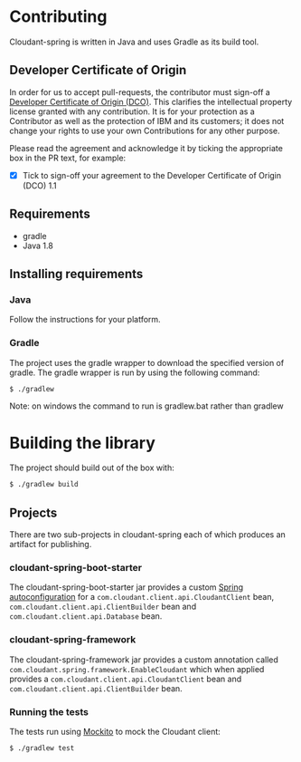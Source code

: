 Contributing
=======

Cloudant-spring is written in Java and uses Gradle as its build tool.

## Developer Certificate of Origin

In order for us to accept pull-requests, the contributor must sign-off a
[Developer Certificate of Origin (DCO)](DCO1.1.txt). This clarifies the
intellectual property license granted with any contribution. It is for your
protection as a Contributor as well as the protection of IBM and its customers;
it does not change your rights to use your own Contributions for any other purpose.

Please read the agreement and acknowledge it by ticking the appropriate box in the PR
 text, for example:

- [x] Tick to sign-off your agreement to the Developer Certificate of Origin (DCO) 1.1

## Requirements

- gradle
- Java 1.8

## Installing requirements

### Java

Follow the instructions for your platform.

### Gradle

The project uses the gradle wrapper to download the specified version of gradle.
The gradle wrapper is run by using the following command:

```bash
$ ./gradlew
```
Note: on windows the command to run is gradlew.bat rather than gradlew

# Building the library

The project should build out of the box with:

```bash
$ ./gradlew build
```

## Projects
There are two sub-projects in cloudant-spring each of which produces an artifact for publishing.

### cloudant-spring-boot-starter
The cloudant-spring-boot-starter jar provides a custom [Spring autoconfiguration](https://docs.spring.io/spring-boot/docs/current/reference/html/boot-features-developing-auto-configuration.html) for a `com.cloudant.client.api.CloudantClient` bean, `com.cloudant.client.api.ClientBuilder` bean and `com.cloudant.client.api.Database` bean.

### cloudant-spring-framework
The cloudant-spring-framework jar provides a custom annotation called `com.cloudant.spring.framework.EnableCloudant` which when applied provides a `com.cloudant.client.api.CloudantClient` bean and `com.cloudant.client.api.ClientBuilder` bean.


### Running the tests

The tests run using [Mockito](http://site.mockito.org/) to mock the Cloudant client:

```bash
$ ./gradlew test
```
